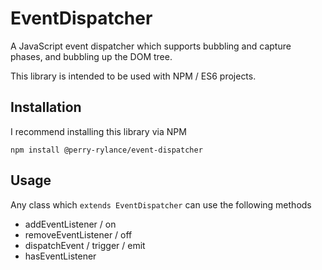 # EventDispatcher
A JavaScript event dispatcher which supports bubbling and capture phases, and bubbling up the DOM tree.

This library is intended to be used with NPM / ES6 projects.

## Installation
I recommend installing this library via NPM

`npm install @perry-rylance/event-dispatcher`

## Usage
Any class which `extends EventDispatcher` can use the following methods

- addEventListener / on
- removeEventListener / off
- dispatchEvent / trigger / emit
- hasEventListener

